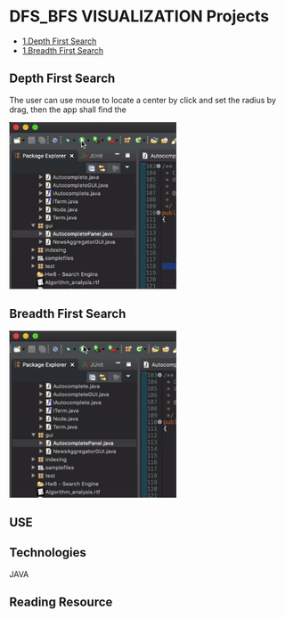 # DFS_BFS VISUALIZATION Projects
* [1.Depth First Search](#depth-first-search)
* [1.Breadth First Search](#breadth-first-search)

## Depth First Search
The user can use mouse to locate a center by click and set the radius by drag, then the app shall find the
<!--![Alt Text](https://github.com/cchun319/GUI_fun/blob/main/circle.gif)-->
<img src="https://github.com/cchun319/DFS_BFS/blob/master/DFS.gif" width="300" height="300"/>

## Breadth First Search
<img src="https://github.com/cchun319/DFS_BFS/blob/master/BFS.gif" width="300" height="300"/>

## USE

## Technologies
JAVA

## Reading Resource
